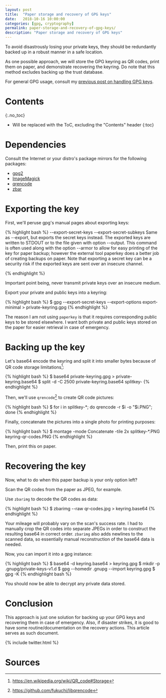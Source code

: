 ```yaml
---
layout: post
title:  "Paper storage and recovery of GPG keys"
date:   2018-10-16 10:00:00
categories: [gpg, cryptography]
permalink: paper-storage-and-recovery-of-gpg-keys/
description: "Paper storage and recovery of GPG keys"
---
```


To avoid disastrously losing your private keys, they should be redundantly backed up in a robust manner in a safe location. 

As one possible approach, we will store the GPG keyring as QR codes, print them on paper, and demonstrate recovering the keyring. Do note that this method excludes backing up the trust database.

For general GPG usage, consult my [previous post on handling GPG keys](/establish-cryptographic-identity-using-gnupg/).

# Contents
{:.no_toc}

* Will be replaced with the ToC, excluding the "Contents" header
{:toc}

# Dependencies

Consult the Internet or your distro's package mirrors for the following packages: 

- [gpg2](https://gnupg.org/)
- [ImageMagick](https://github.com/ImageMagick/ImageMagick)
- [qrencode](https://github.com/fukuchi/libqrencode)
- [zbar](http://zbar.sourceforge.net/)

# Exporting the key

First, we'll peruse gpg's manual pages about exporting keys:

{% highlight bash %}
--export-secret-keys
--export-secret-subkeys
       Same as --export, but exports the secret keys instead.  The exported keys are written to STDOUT or to the file given with option --output.  This command is often used along with the option  --armor  to  allow  for  easy
       printing  of  the  key  for paper backup; however the external tool paperkey does a better job of creating backups on paper.  Note that exporting a secret key can be a security risk if the exported keys are sent over an
       insecure channel.

{% endhighlight %}

Important point being, never transmit private keys over an insecure medium.

Export your private and public keys into a keyring:

{% highlight bash %}
$ gpg --export-secret-keys --export-options export-minimal > private-keyring.gpg
{% endhighlight %}

The reason I am not using `paperkey` is that it requires corresponding public keys to be stored elsewhere. I want both private and public keys stored on the paper for easier retrieval in case of emergency. 

# Backing up the key

Let's base64 encode the keyring and split it into smaller bytes because of QR code storage limitations[^qr-code-storage]:

{% highlight bash %}
$ base64 private-keyring.gpg > private-keyring.base64
$ split -d -C 2500 private-keyring.base64 splitkey-
{% endhighlight %}

Then, we'll use `qrencode`[^qrencode] to create QR code pictures:

{% highlight bash %}
$ for i in splitkey-*; do qrencode -r $i -o "$i.PNG"; done
{% endhighlight %}

Finally, concatenate the pictures into a single photo for printing purposes:

{% highlight bash %}
$ montage -mode Concatenate -tile 2x splitkey-*.PNG keyring-qr-codes.PNG
{% endhighlight %}

Then, print this on paper.

# Recovering the key

Now, what to do when this paper backup is your only option left?

Scan the QR codes from the paper as JPEG, for example.

Use `zbarimg` to decode the QR codes as data:

{% highlight bash %}
$ zbarimg --raw qr-codes.jpg > keyring.base64
{% endhighlight %}

Your mileage will probably vary on the scan's success rate. I had to manually crop the QR codes into separate JPEGs in order to construct the resulting base64 in correct order. `zbarimg` also adds newlines to the scanned data, so essentially manual reconstruction of the base64 data is needed.

Now, you can import it into a gpg instance:

{% highlight bash %}
$ base64 -d keyring.base64 > keyring.gpg
$ mkdir -p .gnupg/private-keys-v1.d
$ gpg --homedir .gnupg --import keyring.gpg
$ gpg -K
{% endhighlight bash %}

You should now be able to decrypt any private data stored.

# Conclusion

This approach is just one solution for backing up your GPG keys and recovering them in case of emergency. Also, if disaster strikes, it is good to have some routine/documentation on the recovery actions. This article serves as such document.

{% include twitter.html %}

# Sources
[^paperkey]:<http://www.jabberwocky.com/software/paperkey/>
[^qrencode]:<https://github.com/fukuchi/libqrencode>
[^qr-code-storage]:<https://en.wikipedia.org/wiki/QR_code#Storage>
